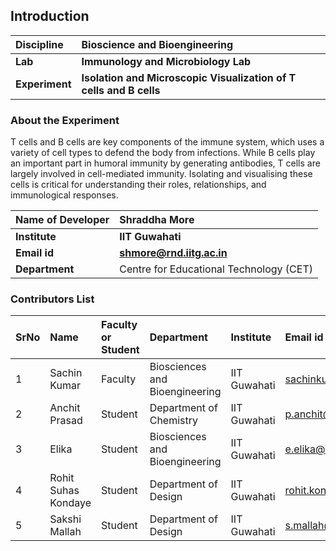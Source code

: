## Introduction

<b>Discipline | <b>Bioscience and Bioengineering
:--|:--|
<b> Lab | <b> Immunology and Microbiology Lab
<b> Experiment|     <b> Isolation and Microscopic Visualization of T cells and B cells

### About the Experiment 

T cells and B cells are key components of the immune system, which uses a variety of cell types to defend the body from infections. While B cells play an important part in humoral immunity by generating antibodies, T cells are largely involved in cell-mediated immunity. Isolating and visualising these cells is critical for understanding their roles, relationships, and immunological responses.

<b>Name of Developer | <b> Shraddha More 
:--|:--|
<b> Institute | <b>  IIT Guwahati
<b> Email id|     <b>  shmore@rnd.iitg.ac.in
<b> Department |  Centre for Educational Technology (CET) 

### Contributors List

SrNo | Name | Faculty or Student | Department| Institute | Email id
:--|:--|:--|:--|:--|:--|
1 | Sachin Kumar | Faculty | Biosciences and Bioengineering | IIT Guwahati | sachinku@iitg.ac.in
2 | Anchit Prasad | Student | Department of Chemistry | IIT Guwahati | p.anchit@iitg.ac.in
3 | Elika | Student | Biosciences and Bioengineering | IIT Guwahati | e.elika@iitg.ac.in
4 | Rohit Suhas Kondaye | Student | Department of Design | IIT Guwahati | rohit.kondaye@iitg.ac.in
5 | Sakshi Mallah | Student | Department of Design | IIT Guwahati | s.mallah@iitg.ac.in